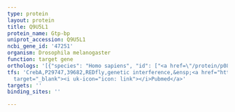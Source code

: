 ```yaml
---
type: protein
layout: protein
title: Q9U5L1
protein_name: Gtp-bp
uniprot_accession: Q9U5L1
ncbi_gene_id: '47251'
organism: Drosophila melanogaster
function: target gene
orthologs: '[{"species": "Homo sapiens", "id": ["<a href=\"/protein/p08240\">P08240</a>"]}, {"species": "Caenorhabditis elegans", "id": ["G4RYA5"]}, {"species": "Mus musculus", "id": ["Q9DBG7"]}, {"species": "Rattus norvegicus", "id": ["Q3KRC3"]}]'
tfs: 'CrebA,P29747,39682,REDfly,genetic interference,&ensp;<a href="https://www.ncbi.nlm.nih.gov/pubmed/?term=15901661%5Buid%5D+OR+20965965%5Buid%5D"
  target="_blank"><i uk-icon="icon: link"></i>Pubmed</a>'
targets: ''
binding_sites: ''

---
```

